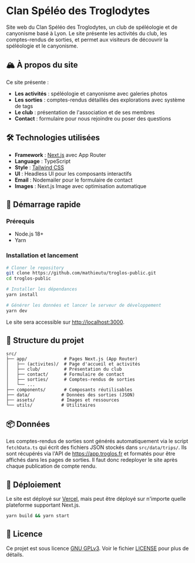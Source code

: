 # Clan Spéléo des Troglodytes

Site web du Clan Spéléo des Troglodytes, un club de spéléologie et de canyonisme basé à Lyon. Le site présente les activités du club, les comptes-rendus de sorties, et permet aux visiteurs de découvrir la spéléologie et le canyonisme.

## 🏔️ À propos du site

Ce site présente :

- **Les activités** : spéléologie et canyonisme avec galeries photos
- **Les sorties** : comptes-rendus détaillés des explorations avec système de tags
- **Le club** : présentation de l'association et de ses membres
- **Contact** : formulaire pour nous rejoindre ou poser des questions

## 🛠️ Technologies utilisées

- **Framework** : [Next.js](https://nextjs.org) avec App Router
- **Language** : TypeScript
- **Style** : [Tailwind CSS](https://tailwindcss.com)
- **UI** : Headless UI pour les composants interactifs
- **Email** : Nodemailer pour le formulaire de contact
- **Images** : Next.js Image avec optimisation automatique

## 🚀 Démarrage rapide

### Prérequis

- Node.js 18+
- Yarn

### Installation et lancement

```bash
# Cloner le repository
git clone https://github.com/mathieutu/troglos-public.git
cd troglos-public

# Installer les dépendances
yarn install

# Générer les données et lancer le serveur de développement
yarn dev
```

Le site sera accessible sur [http://localhost:3000](http://localhost:3000).

## 📁 Structure du projet

```
src/
├── app/              # Pages Next.js (App Router)
│   ├── (activites)/  # Page d'accueil et activités
│   ├── club/         # Présentation du club
│   ├── contact/      # Formulaire de contact
│   ├── sorties/      # Comptes-rendus de sorties
│   └── ...
├── components/       # Composants réutilisables
├── data/            # Données des sorties (JSON)
├── assets/          # Images et ressources
└── utils/           # Utilitaires
```

## 📦 Données

Les comptes-rendus de sorties sont générés automatiquement via le script `fetchData.ts` qui écrit des fichiers JSON stockés dans `src/data/trips/`.
Ils sont récupérés via l'API de https://app.troglos.fr et formatés pour être affichés dans les pages de sorties.
Il faut donc redeployer le site après chaque publication de compte rendu.

## 🚀 Déploiement

Le site est déployé sur [Vercel](https://vercel.com), mais peut être déployé sur n'importe quelle plateforme supportant Next.js.

```bash
yarn build && yarn start
```

## 📄 Licence

Ce projet est sous licence [GNU GPLv3](https://choosealicense.com/licenses/gpl-3.0/#). Voir le fichier [LICENSE](LICENSE.md) pour plus de détails.
